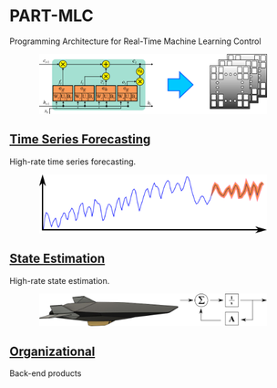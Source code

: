 # PART-MLC
Programming Architecture for Real-Time Machine Learning Control 

<p align="center">
<img src="Organizational/frontpage_icons/LSTM_on_FPGA.png" alt="drawing" width="400"/>
</p>
<p align="center">
</p>

## [Time Series Forecasting]()
High-rate time series forecasting.
<p align="center">
<img src="Organizational/frontpage_icons/time_series_icon.png" alt="drawing" width="400"/>
</p>
<p align="center">
</p>


## [State Estimation](State_Estimation)
High-rate state estimation.

<p align="center">
<img src="Organizational/frontpage_icons/state_estimation_icon.png" alt="drawing" width="400"/>
</p>
<p align="center">
</p>



## [Organizational](Organizational)
Back-end products



























